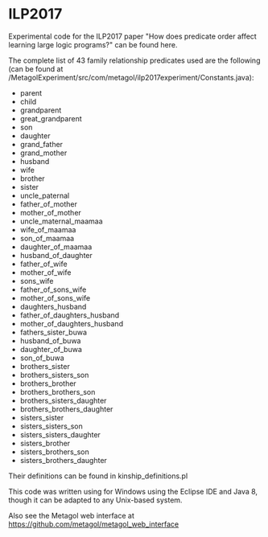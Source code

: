 # ILP2017
Experimental code for the ILP2017 paper "How does predicate order affect learning large logic programs?" can be found here.

The complete list of 43 family relationship predicates used are the following (can be found at /MetagolExperiment/src/com/metagol/ilp2017experiment/Constants.java):

* parent
* child
* grandparent
* great_grandparent
* son
* daughter
* grand_father
* grand_mother
* husband
* wife
* brother
* sister
* uncle_paternal
* father_of_mother
* mother_of_mother
* uncle_maternal_maamaa
* wife_of_maamaa
* son_of_maamaa
* daughter_of_maamaa
* husband_of_daughter
* father_of_wife
* mother_of_wife
* sons_wife
* father_of_sons_wife
* mother_of_sons_wife
* daughters_husband
* father_of_daughters_husband
* mother_of_daughters_husband
* fathers_sister_buwa
* husband_of_buwa
* daughter_of_buwa
* son_of_buwa
* brothers_sister
* brothers_sisters_son
* brothers_brother
* brothers_brothers_son
* brothers_sisters_daughter
* brothers_brothers_daughter
* sisters_sister
* sisters_sisters_son
* sisters_sisters_daughter
* sisters_brother
* sisters_brothers_son
* sisters_brothers_daughter

Their definitions can be found in kinship_definitions.pl

This code was written using for Windows using the Eclipse IDE and Java 8, though it can be adapted to any Unix-based system.

Also see the Metagol web interface at https://github.com/metagol/metagol_web_interface
